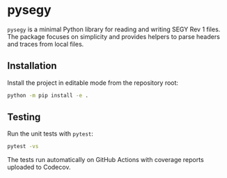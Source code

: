 # pysegy

`pysegy` is a minimal Python library for reading and writing SEGY Rev 1 files. The package focuses on simplicity and provides helpers to parse headers and traces from local files.

## Installation

Install the project in editable mode from the repository root:

```bash
python -m pip install -e .
```

## Testing

Run the unit tests with `pytest`:

```bash
pytest -vs
```

The tests run automatically on GitHub Actions with coverage reports uploaded to Codecov.
